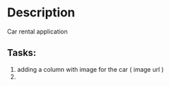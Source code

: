 # Description 
Car rental application

## Tasks:
1. adding a column with image for the car ( image url )
2. 